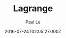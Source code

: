 ---
title: Lagrange
github: https://github.com/LeNPaul/Lagrange
demo: https://lenpaul.github.io/Lagrange/
author: Paul Le
ssg:
  - Jekyll
cms:
  - Markdown
date: 2016-07-24T02:05:27.000Z
description: A minimalist Jekyll theme for running a personal blog
draft: true
publish_date: '2016-07-24T02:05:27Z'
update_date: '2022-06-02T14:25:54Z'
github_star: 578
github_fork: 574
---